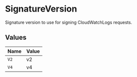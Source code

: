 # SignatureVersion

Signature version to use for signing CloudWatchLogs requests.


## Values

| Name  | Value |
| ----- | ----- |
| `V2`  | v2    |
| `V4`  | v4    |